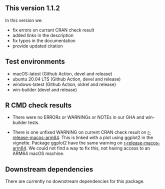## This version 1.1.2
In this version we:
- fix errors on currant CRAN check result
- added links in the description
- fix typos in the documentation
- provide updated citation

## Test environments
* macOS-latest (Github Action, devel and release)
* ubuntu 20.04 LTS (Github Action, devel and release)
* windows-latest (Github Action, oldrel and release)
* win-builder (devel and release)

## R CMD check results

* There were no ERRORs or WARNINGs or NOTEs in our GHA and win-builder tests.

* There is one unfixed WARNING on current CRAN check result on [r-release-macos-arm64](https://www.r-project.org/nosvn/R.check/r-release-macos-arm64/nosoi-00check.html).
  This is linked with a plot using ggplot2 in the vignette.
  Package ggplot2 have the same warning on [r-release-macos-arm64](https://www.r-project.org/nosvn/R.check/r-release-macos-arm64/ggplot2-00check.html).
  We could not find a way to fix this, not having access to an ARM64 macOS machine.

## Downstream dependencies
There are currently no downstream dependencies for this package.
